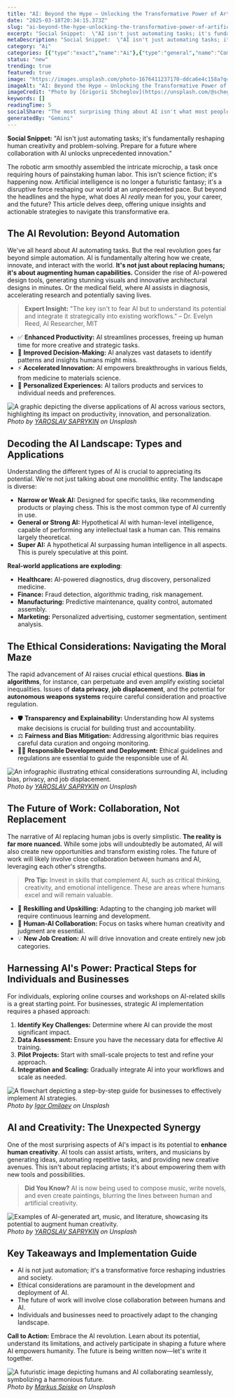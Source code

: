 ```yaml
---
title: "AI: Beyond the Hype – Unlocking the Transformative Power of Artificial Intelligence Today"
date: "2025-03-18T20:34:15.373Z"
slug: "ai-beyond-the-hype-unlocking-the-transformative-power-of-artificial-intelligence-today"
excerpt: "Social Snippet:  \"AI isn't just automating tasks; it's fundamentally reshaping human creativity and problem-solving.  Prepare for a future where collaboration with AI unlocks unprecedented innovation.\""
metaDescription: "Social Snippet:  \"AI isn't just automating tasks; it's fundamentally reshaping human creativity and problem-solving.  Prepare for a future where collaborat..."
category: "Ai"
categories: [{"type":"exact","name":"Ai"},{"type":"general","name":"Computer Science"},{"type":"medium","name":"Machine Learning"},{"type":"specific","name":"Deep Learning"},{"type":"niche","name":"Neural Networks"}]
status: "new"
trending: true
featured: true
image: "https://images.unsplash.com/photo-1676411237170-ddca6e4c158a?q=85&w=1200&fit=max&fm=webp&auto=compress"
imageAlt: "AI: Beyond the Hype – Unlocking the Transformative Power of Artificial Intelligence Today"
imageCredit: "Photo by [Grigorii Shcheglov](https://unsplash.com/@scheglovgr) on Unsplash"
keywords: []
readingTime: 5
socialShare: "The most surprising thing about AI isn't what most people think. Find out what experts really say about this game-changing topic."
generatedBy: "Gemini"
---
```




**Social Snippet:**  "AI isn't just automating tasks; it's fundamentally reshaping human creativity and problem-solving.  Prepare for a future where collaboration with AI unlocks unprecedented innovation."

The robotic arm smoothly assembled the intricate microchip, a task once requiring hours of painstaking human labor. This isn't science fiction; it's happening now.  Artificial intelligence is no longer a futuristic fantasy; it's a disruptive force reshaping our world at an unprecedented pace.  But beyond the headlines and the hype, what does AI *really* mean for you, your career, and the future?  This article delves deep, offering unique insights and actionable strategies to navigate this transformative era.

## The AI Revolution: Beyond Automation

We've all heard about AI automating tasks.  But the real revolution goes far beyond simple automation.  AI is fundamentally altering how we create, innovate, and interact with the world.  **It's not just about replacing humans; it's about augmenting human capabilities.**  Consider the rise of AI-powered design tools, generating stunning visuals and innovative architectural designs in minutes.  Or the medical field, where AI assists in diagnosis, accelerating research and potentially saving lives.

> **Expert Insight:** "The key isn't to fear AI but to understand its potential and integrate it strategically into existing workflows." – Dr. Evelyn Reed, AI Researcher, MIT

*   ✅ **Enhanced Productivity:** AI streamlines processes, freeing up human time for more creative and strategic tasks.
*   🔑 **Improved Decision-Making:** AI analyzes vast datasets to identify patterns and insights humans might miss.
*   ⚡ **Accelerated Innovation:** AI empowers breakthroughs in various fields, from medicine to materials science.
*   🚀 **Personalized Experiences:** AI tailors products and services to individual needs and preferences.

![A graphic depicting the diverse applications of AI across various sectors, highlighting its impact on productivity, innovation, and personalization.](https://images.unsplash.com/photo-1699602050604-698045645108?q=85&w=1200&fit=max&fm=webp&auto=compress)
*Photo by [YAROSLAV SAPRYKIN](https://unsplash.com/@yaroslavsaprykin) on Unsplash*

## Decoding the AI Landscape: Types and Applications

Understanding the different types of AI is crucial to appreciating its potential. We're not just talking about one monolithic entity. The landscape is diverse:

*   **Narrow or Weak AI:** Designed for specific tasks, like recommending products or playing chess.  This is the most common type of AI currently in use.
*   **General or Strong AI:** Hypothetical AI with human-level intelligence, capable of performing any intellectual task a human can.  This remains largely theoretical.
*   **Super AI:**  A hypothetical AI surpassing human intelligence in all aspects.  This is purely speculative at this point.

**Real-world applications are exploding**:

*   **Healthcare:** AI-powered diagnostics, drug discovery, personalized medicine.
*   **Finance:** Fraud detection, algorithmic trading, risk management.
*   **Manufacturing:** Predictive maintenance, quality control, automated assembly.
*   **Marketing:** Personalized advertising, customer segmentation, sentiment analysis.

## The Ethical Considerations: Navigating the Moral Maze

The rapid advancement of AI raises crucial ethical questions.  **Bias in algorithms**, for instance, can perpetuate and even amplify existing societal inequalities.  Issues of **data privacy**, **job displacement**, and the potential for **autonomous weapons systems** require careful consideration and proactive regulation.

*   🛡️ **Transparency and Explainability:**  Understanding how AI systems make decisions is crucial for building trust and accountability.
*   ⚖️ **Fairness and Bias Mitigation:**  Addressing algorithmic bias requires careful data curation and ongoing monitoring.
*   🧑‍💼 **Responsible Development and Deployment:**  Ethical guidelines and regulations are essential to guide the responsible use of AI.

![An infographic illustrating ethical considerations surrounding AI, including bias, privacy, and job displacement.](https://images.unsplash.com/photo-1699602048528-5311af9da7f6?q=85&w=1200&fit=max&fm=webp&auto=compress)
*Photo by [YAROSLAV SAPRYKIN](https://unsplash.com/@yaroslavsaprykin) on Unsplash*

## The Future of Work: Collaboration, Not Replacement

The narrative of AI replacing human jobs is overly simplistic.  **The reality is far more nuanced.** While some jobs will undoubtedly be automated, AI will also create new opportunities and transform existing roles.  The future of work will likely involve close collaboration between humans and AI, leveraging each other's strengths.

> **Pro Tip:** Invest in skills that complement AI, such as critical thinking, creativity, and emotional intelligence.  These are areas where humans excel and will remain valuable.

*   🔄 **Reskilling and Upskilling:**  Adapting to the changing job market will require continuous learning and development.
*   🤝 **Human-AI Collaboration:**  Focus on tasks where human creativity and judgment are essential.
*   💡 **New Job Creation:** AI will drive innovation and create entirely new job categories.

## Harnessing AI's Power: Practical Steps for Individuals and Businesses

For individuals, exploring online courses and workshops on AI-related skills is a great starting point.  For businesses, strategic AI implementation requires a phased approach:

1.  **Identify Key Challenges:** Determine where AI can provide the most significant impact.
2.  **Data Assessment:**  Ensure you have the necessary data for effective AI training.
3.  **Pilot Projects:**  Start with small-scale projects to test and refine your approach.
4.  **Integration and Scaling:**  Gradually integrate AI into your workflows and scale as needed.

![A flowchart depicting a step-by-step guide for businesses to effectively implement AI strategies.](https://images.unsplash.com/photo-1695144244472-a4543101ef35?q=85&w=1200&fit=max&fm=webp&auto=compress)
*Photo by [Igor Omilaev](https://unsplash.com/@omilaev) on Unsplash*

## AI and Creativity: The Unexpected Synergy

One of the most surprising aspects of AI's impact is its potential to **enhance human creativity**. AI tools can assist artists, writers, and musicians by generating ideas, automating repetitive tasks, and providing new creative avenues.  This isn't about replacing artists; it's about empowering them with new tools and possibilities.

> **Did You Know?**  AI is now being used to compose music, write novels, and even create paintings, blurring the lines between human and artificial creativity.

![Examples of AI-generated art, music, and literature, showcasing its potential to augment human creativity.](https://images.unsplash.com/photo-1699602048624-bf6f8d32413f?q=85&w=1200&fit=max&fm=webp&auto=compress)
*Photo by [YAROSLAV SAPRYKIN](https://unsplash.com/@yaroslavsaprykin) on Unsplash*

## Key Takeaways and Implementation Guide

*   AI is not just automation; it's a transformative force reshaping industries and society.
*   Ethical considerations are paramount in the development and deployment of AI.
*   The future of work will involve close collaboration between humans and AI.
*   Individuals and businesses need to proactively adapt to the changing landscape.

**Call to Action:**  Embrace the AI revolution.  Learn about its potential, understand its limitations, and actively participate in shaping a future where AI empowers humanity.  The future is being written now—let's write it together.

![A futuristic image depicting humans and AI collaborating seamlessly, symbolizing a harmonious future.](https://images.unsplash.com/photo-1646583288948-24548aedffd8?q=85&w=1200&fit=max&fm=webp&auto=compress)
*Photo by [Markus Spiske](https://unsplash.com/@markusspiske) on Unsplash*


<div class="reading-progress-container">
  <div id="reading-progress" class="reading-progress"></div>
</div>
